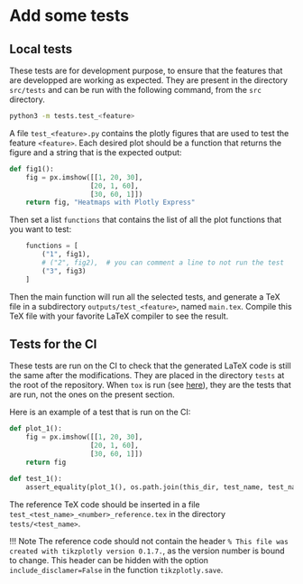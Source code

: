 # Add some tests

## Local tests

These tests are for development purpose, to ensure that the features that are developped are working as expected.
They are present in the directory `src/tests` and can be run with the following command, from the `src` directory.

```bash
python3 -m tests.test_<feature>
```

A file `test_<feature>.py` contains the plotly figures that are used to test the feature `<feature>`.
Each desired plot should be a function that returns the figure and a string that is the expected output:

```python
def fig1():
    fig = px.imshow([[1, 20, 30],
                    [20, 1, 60],
                    [30, 60, 1]])
    return fig, "Heatmaps with Plotly Express"
```

Then set a list `functions` that contains the list of all the plot functions that you want to test:

```python
    functions = [
        ("1", fig1),
        # ("2", fig2),  # you can comment a line to not run the test
        ("3", fig3)
    ]
```

Then the main function will run all the selected tests, and generate a TeX file in a subdirectory `outputs/test_<feature>`, named `main.tex`.
Compile this TeX file with your favorite LaTeX compiler to see the result.


## Tests for the CI

These tests are run on the CI to check that the generated LaTeX code is still the same after the modifications.
They are placed in the directory `tests` at the root of the repository.
When `tox` is run (see [here](contributing.md#run-the-tests-and-look-at-code-coverage)), they are the tests that are run, not the ones on the present section.

Here is an example of a test that is run on the CI:

```python
def plot_1():
    fig = px.imshow([[1, 20, 30],
                    [20, 1, 60],
                    [30, 60, 1]])
    return fig

def test_1():
    assert_equality(plot_1(), os.path.join(this_dir, test_name, test_name + "_1_reference.tex"))
```

The reference TeX code should be inserted in a file `test_<test_name>_<number>_reference.tex` in the directory `tests/<test_name>`.

!!! Note
    The reference code should not contain the header `% This file was created with tikzplotly version 0.1.7.`, as the version number is bound to change.
    This header can be hidden with the option `include_disclamer=False` in the function `tikzplotly.save`.